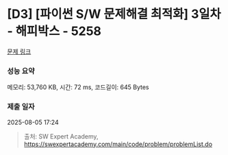 # [D3] [파이썬 S/W 문제해결 최적화] 3일차 - 해피박스 - 5258 

[문제 링크](https://swexpertacademy.com/main/code/problem/problemDetail.do?contestProbId=AWUTUxz6K50DFAVT) 

### 성능 요약

메모리: 53,760 KB, 시간: 72 ms, 코드길이: 645 Bytes

### 제출 일자

2025-08-05 17:24



> 출처: SW Expert Academy, https://swexpertacademy.com/main/code/problem/problemList.do